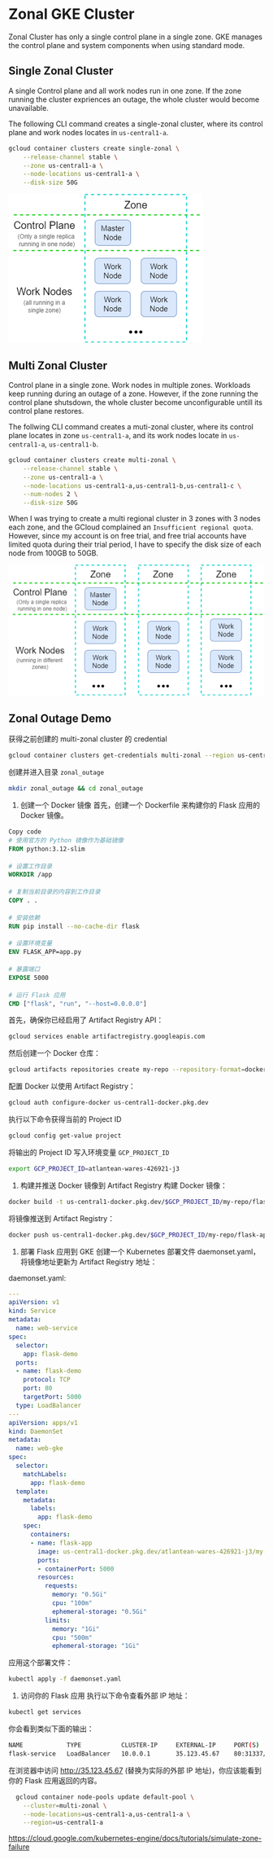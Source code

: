 # Zonal GKE Cluster

Zonal Cluster has only a single control plane in a single zone. GKE manages the control plane and system components when using standard mode.

## Single Zonal Cluster

A single Control plane and all work nodes run in one zone. If the zone running the cluster expriences an outage, the whole cluster would become unavailable.

The following CLI command creates a single-zonal cluster, where its control plane and work nodes locates in `us-central1-a`.

```bash
gcloud container clusters create single-zonal \
    --release-channel stable \
    --zone us-central1-a \
    --node-locations us-central1-a \
    --disk-size 50G
```

![](../../images/gke_zonal_cluster/single_zonal_cluster_structure.drawio.png)

## Multi Zonal Cluster

Control plane in a single zone. Work nodes in multiple zones. Workloads keep running during an outage of a zone. However, if the zone running the control plane shutsdown, the whole cluster become unconfigurable untill its control plane restores.

The follwing CLI command creates a muti-zonal cluster, where its control plane locates in zone `us-central1-a`, and its work nodes locate in `us-central1-a`, `us-central1-b`.

```bash
gcloud container clusters create multi-zonal \
    --release-channel stable \
    --zone us-central1-a \
    --node-locations us-central1-a,us-central1-b,us-central1-c \
    --num-nodes 2 \
    --disk-size 50G
```

When I was trying to create a multi regional cluster in 3 zones with 3 nodes each zone, and the GCloud complained an `Insufficient regional quota`. However, since my account is on free trial, and free trial accounts have limited quota during their trial period, I have to specify the disk size of each node from 100GB to 50GB.

![](../../images/gke_zonal_cluster/multi_zonal_cluster_structure.drawio.png)

## Zonal Outage Demo

获得之前创建的 multi-zonal cluster 的 credential

```bash
gcloud container clusters get-credentials multi-zonal --region us-central1
```

创建并进入目录 `zonal_outage`

```bash
mkdir zonal_outage && cd zonal_outage
```

1. 创建一个 Docker 镜像
首先，创建一个 Dockerfile 来构建你的 Flask 应用的 Docker 镜像。

```Dockerfile
Copy code
# 使用官方的 Python 镜像作为基础镜像
FROM python:3.12-slim

# 设置工作目录
WORKDIR /app

# 复制当前目录的内容到工作目录
COPY . .

# 安装依赖
RUN pip install --no-cache-dir flask

# 设置环境变量
ENV FLASK_APP=app.py

# 暴露端口
EXPOSE 5000

# 运行 Flask 应用
CMD ["flask", "run", "--host=0.0.0.0"]
```

首先，确保你已经启用了 Artifact Registry API：

```bash
gcloud services enable artifactregistry.googleapis.com
```

然后创建一个 Docker 仓库：

```bash
gcloud artifacts repositories create my-repo --repository-format=docker --location=us-central1 --description="My Docker repository"
```

配置 Docker 以使用 Artifact Registry：

```bash
gcloud auth configure-docker us-central1-docker.pkg.dev
```

执行以下命令获得当前的 Project ID

```bash
gcloud config get-value project
```

将输出的 Project ID 写入环境变量 `GCP_PROJECT_ID`

```bash
export GCP_PROJECT_ID=atlantean-wares-426921-j3
```

1. 构建并推送 Docker 镜像到 Artifact Registry
构建 Docker 镜像：

```bash
docker build -t us-central1-docker.pkg.dev/$GCP_PROJECT_ID/my-repo/flask-app:latest .
```

将镜像推送到 Artifact Registry：

```bash
docker push us-central1-docker.pkg.dev/$GCP_PROJECT_ID/my-repo/flask-app:latest
```

1. 部署 Flask 应用到 GKE
创建一个 Kubernetes 部署文件 daemonset.yaml，将镜像地址更新为 Artifact Registry 地址：

daemonset.yaml:

```yaml
---
apiVersion: v1
kind: Service
metadata:
  name: web-service
spec:
  selector:
    app: flask-demo
  ports:
  - name: flask-demo
    protocol: TCP
    port: 80
    targetPort: 5000
  type: LoadBalancer
---
apiVersion: apps/v1
kind: DaemonSet
metadata:
  name: web-gke
spec:
  selector:
    matchLabels:
      app: flask-demo
  template:
    metadata:
      labels:
        app: flask-demo
    spec:
      containers:
      - name: flask-app
        image: us-central1-docker.pkg.dev/atlantean-wares-426921-j3/my-repo/flask-app:latest
        ports:
        - containerPort: 5000
        resources:
          requests:
            memory: "0.5Gi"
            cpu: "100m"
            ephemeral-storage: "0.5Gi"
          limits:
            memory: "1Gi"
            cpu: "500m"
            ephemeral-storage: "1Gi"
```

应用这个部署文件：

```bash
kubectl apply -f daemonset.yaml
```

1. 访问你的 Flask 应用
执行以下命令查看外部 IP 地址：

```bash
kubectl get services
```

你会看到类似下面的输出：

```bash
NAME            TYPE           CLUSTER-IP     EXTERNAL-IP     PORT(S)        AGE
flask-service   LoadBalancer   10.0.0.1       35.123.45.67    80:31337/TCP   5m
```

在浏览器中访问 http://35.123.45.67 (替换为实际的外部 IP 地址)，你应该能看到你的 Flask 应用返回的内容。


```bash
  gcloud container node-pools update default-pool \
    --cluster=multi-zonal \
    --node-locations=us-central1-a,us-central1-a \
    --region=us-central1-a
```


https://cloud.google.com/kubernetes-engine/docs/tutorials/simulate-zone-failure
